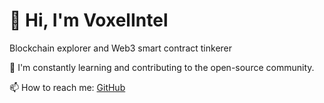# 👋 Hi, I'm VoxelIntel

Blockchain explorer and Web3 smart contract tinkerer

🌱 I'm constantly learning and contributing to the open-source community.

📫 How to reach me: [GitHub](https://github.com/VoxelIntel)
